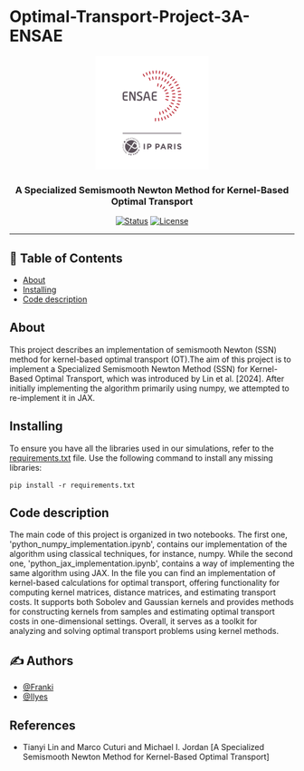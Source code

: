 # Optimal-Transport-Project-3A-ENSAE
<p align="center">
  <a href="" rel="noopener">
 <img width=200px height=200px src="ENSAE.png" alt="Project logo"></a>
</p>

<h3 align="center">A Specialized Semismooth Newton Method for Kernel-Based
Optimal Transport</h3>

<div align="center">

[![Status](https://img.shields.io/badge/status-active-success.svg)]()
[![License](https://img.shields.io/badge/license-MIT-blue.svg)](/LICENSE)

</div>

---



## 📝 Table of Contents

- [About](#about)
- [Installing](#Installing)
- [Code description](#Codedescription)


##  About <a name = "about"></a>
This project describes an implementation of semismooth Newton (SSN) method for kernel-based optimal transport (OT).The aim of this project is to
implement a Specialized Semismooth Newton Method (SSN) for Kernel-Based Optimal Transport,
which was introduced by Lin et al. [2024]. After initially implementing the algorithm primarily using numpy, we attempted to re-implement
it in JAX.




## Installing <a name = "Installing"></a>

To ensure you have all the libraries used in our simulations, refer to the [requirements.txt](requirements.txt) file. Use the following command to install any missing libraries:

```
pip install -r requirements.txt
```




##  Code description <a name = "Codedescription"></a>

The main code of this project is organized in two notebooks. The first one, 'python_numpy_implementation.ipynb', contains our implementation of the algorithm using classical techniques, for instance, numpy. While the second one, 'python_jax_implementation.ipynb', contains a way of implementing the same algorithm using JAX. In the file    you can find an implementation of kernel-based calculations for optimal transport, offering functionality for computing kernel matrices, distance matrices, and estimating transport costs. It supports both Sobolev and Gaussian kernels and provides methods for constructing kernels from samples and estimating optimal transport costs in one-dimensional settings. Overall, it serves as a toolkit for analyzing and solving optimal transport problems using kernel methods.







## ✍️ Authors <a name = "authors"></a>

- [@Franki](https://github.com/NGUIMATSIA) 
- [@Ilyes](https://github.com/ilyeshammouda) 



## References <a name = "References"></a>
- Tianyi Lin and Marco Cuturi and Michael I. Jordan [A Specialized Semismooth Newton Method for Kernel-Based Optimal Transport]
